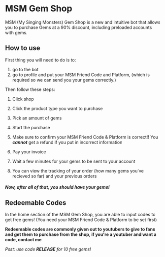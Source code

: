 # MSM Gem Shop
MSM (My Singing Monsters) Gem Shop is a new and intuitive bot that allows you to purchase Gems at a 90% discount, including preloaded accounts with gems.

How to use
------
First thing you will need to do is to:

1. go to the bot
2. go to profile and put your MSM Friend Code and Platform, (which is required so we can send you your gems correctly.)

Then follow these steps:

1. Click shop
3. Click the product type you want to purchase
4. Pick an amount of gems
5. Start the purchase
6. Make sure to confirm your MSM Friend Code & Platform is correct!! You ***cannot*** get a refund if you put in incorrect information

7. Pay your invoice
8. Wait a few minutes for your gems to be sent to your account
9. You can view the tracking of your order (how many gems you've recieved so far) and your previous orders

##### Now, after all of that, you should have your gems!

Redeemable Codes
------
In the home section of the MSM Gem Shop, you are able to input codes to get free gems! (You need your MSM Friend Code & Platform to be set first)

**Redeemable codes are commonly given out to youtubers to give to fans and get them to purchase from the shop, if you're a youtuber and want a code, contact me**

*Psst: use code **RELEASE** for 10 free gems!*

